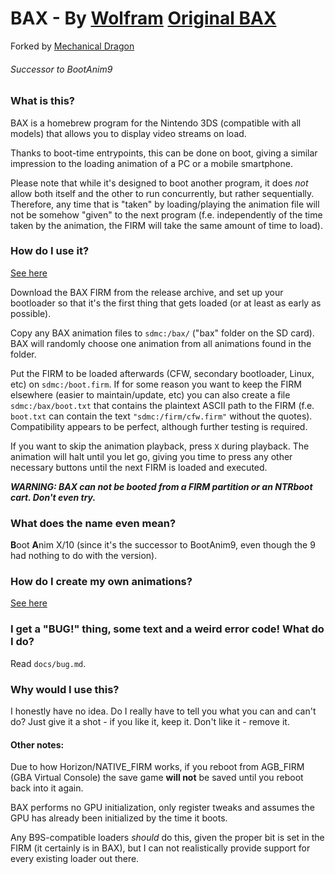 # BAX - By [Wolfram](https://github.com/Wolfvak) [Original BAX](https://gitlab.com/Wolfvak/BAX)
Forked by [Mechanical Dragon](https://github.com/MechanicalDragon0687)
###### Successor to BootAnim9

### What is this?

BAX is a homebrew program for the Nintendo 3DS (compatible with all models) that allows you to display video streams on load.

Thanks to boot-time entrypoints, this can be done on boot, giving a similar impression to the loading animation of a PC or a mobile smartphone.

Please note that while it's designed to boot another program, it does _not_ allow both itself and the other to run concurrently, but rather sequentially. Therefore, any time that is "taken" by loading/playing the animation file will not be somehow "given" to the next program (f.e. independently of the time taken by the animation, the FIRM will take the same amount of time to load).



### How do I use it?

[See here](https://github.com/MechanicalDragon0687/BaxTools/wiki)

Download the BAX FIRM from the release archive, and set up your bootloader so that it's the first thing that gets loaded (or at least as early as possible). 

Copy any BAX animation files to `sdmc:/bax/` ("bax" folder on the SD card). BAX will randomly choose one animation from all animations found in the folder.

Put the FIRM to be loaded afterwards (CFW, secondary bootloader, Linux, etc) on `sdmc:/boot.firm`. If for some reason you want to keep the FIRM elsewhere (easier to maintain/update, etc) you can also create a file `sdmc:/bax/boot.txt` that contains the plaintext ASCII path to the FIRM (f.e. `boot.txt` can contain the text `"sdmc:/firm/cfw.firm"` without the quotes). Compatibility appears to be perfect, although further testing is required.

If you want to skip the animation playback, press `X` during playback. The animation will halt until you let go, giving you time to press any other necessary buttons until the next FIRM is loaded and executed.

***WARNING: BAX can not be booted from a FIRM partition or an NTRboot cart. Don't even try.***



### What does the name even mean?

**B**oot **A**nim X/10 (since it's the successor to BootAnim9, even though the 9 had nothing to do with the version).



### How do I create my own animations?

[See here](https://github.com/MechanicalDragon0687/BaxTools/wiki)

### I get a "BUG!" thing, some text and a weird error code! What do I do?

Read `docs/bug.md`.



### Why would I use this?

I honestly have no idea. Do I really have to tell you what you can and can't do?
Just give it a shot - if you like it, keep it. Don't like it - remove it.



#### Other notes:

Due to how Horizon/NATIVE_FIRM works, if you reboot from AGB_FIRM (GBA Virtual Console) the save game **will not** be saved until you reboot back into it again.

BAX performs no GPU initialization, only register tweaks and assumes the GPU has already been initialized by the time it boots.

Any B9S-compatible loaders _should_ do this, given the proper bit is set in the FIRM (it certainly is in BAX), but I can not realistically provide support for every existing loader out there.
